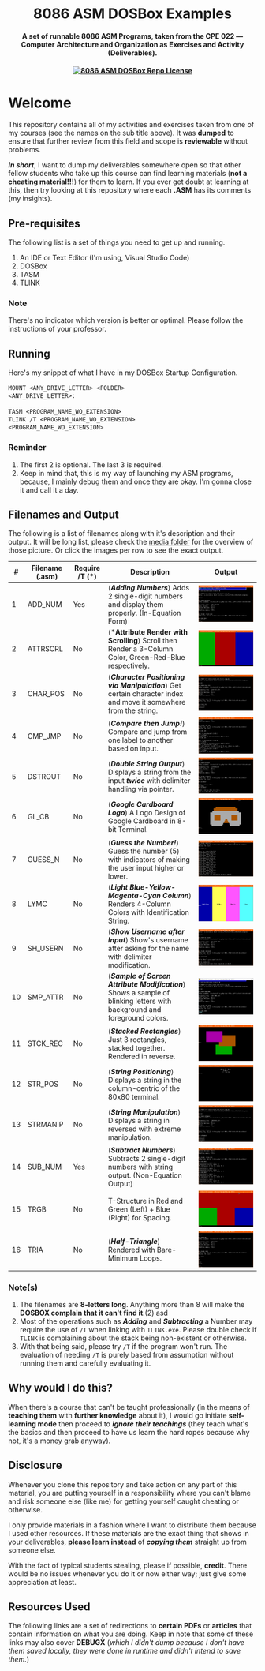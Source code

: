 <h1 align="center">8086 ASM DOSBox Examples</h1>

<h4 align="center">A set of runnable 8086 ASM Programs, taken from the CPE 022 — Computer Architecture and Organization as Exercises and Activity (Deliverables).
<h4>

<div align="center">

[![8086 ASM DOSBox Repo License](https://img.shields.io/github/license/CodexLink/8086_ASM_DOSBOX_Examples?color=purple&label=Repository%20License&logo=libreoffice)](https://github.com/CodexLink/8086_ASM_DOSBOX_Examples/blob/main/LICENSE)

</div>

# Welcome

This repository contains all of my activities and exercises taken from one of my courses (see the names on the sub title above). It was **dumped** to ensure that further review from this field and scope is **reviewable** without problems.

***In short***, I want to dump my deliverables somewhere open so that other fellow students who take up this course can find learning materials (**not a cheating material!!!**) for them to learn. If you ever get doubt at learning at this, then try looking at this repository where each **.ASM** has its comments (my insights).

## Pre-requisites

The following list is a set of things you need to get up and running.

1. An IDE or Text Editor (I'm using, Visual Studio Code)
2. DOSBox
3. TASM
4. TLINK

### Note

There's no indicator which version is better or optimal. Please follow the instructions of your professor.

## Running

Here's my snippet of what I have in my DOSBox Startup Configuration.

```text
MOUNT <ANY_DRIVE_LETTER> <FOLDER>
<ANY_DRIVE_LETTER>:

TASM <PROGRAM_NAME_WO_EXTENSION>
TLINK /T <PROGRAM_NAME_WO_EXTENSION>
<PROGRAM_NAME_WO_EXTENSION>
```

### Reminder

1. The first 2 is optional. The last 3 is required.
2. Keep in mind that, this is my way of launching my ASM programs, because, I mainly debug them and once they are okay. I'm gonna close it and call it a day.

## Filenames and Output

The following is a list of filenames along with it's description and their output. It will be long list, please check the [media folder](https://github.com/CodexLink/8086_ASM_DOSBOX_Examples/tree/main/media) for the overview of those picture. Or click the images per row to see the exact output.

| #  | Filename (.asm) 	| Require /T (*) | Description | Output |
|----| ----------------	| ----- | ------------- | ----------------- |
| 1  | ADD_NUM 		   	| Yes 	| (***Adding Numbers***) Adds 2 single-digit numbers and display them properly. (In-Equation Form) | ![ADD_NUM Output](https://github.com/CodexLink/8086_ASM_DOSBOX_Examples/blob/main/media/ADD_NUM.png) |
| 2  | ATTRSCRL 	   	| No 	| (***Attribute Render with Scrolling**) Scroll then Render a 3-Column Color, Green-Red-Blue respectively. | ![ATTRSCRL Output](https://github.com/CodexLink/8086_ASM_DOSBOX_Examples/blob/main/media/ATTRSCRL.png) |
| 3  | CHAR_POS 		| No 	| (***Character Positioning via Manipulation***) Get certain character index and move it somewhere from the string. | ![CHAR_POS Output](https://github.com/CodexLink/8086_ASM_DOSBOX_Examples/blob/main/media/CHAR_POS.png) |
| 4  | CMP_JMP 			| No 	| (***Compare then Jump!***) Compare and jump from one label to another based on input. | ![CMP_JMP Output](https://github.com/CodexLink/8086_ASM_DOSBOX_Examples/blob/main/media/CMP_JMP.png) |
| 5  | DSTROUT 			| No 	| (***Double String Output***) Displays a string from the input ***twice*** with delimiter handling via pointer. | ![DSTROUT Output](https://github.com/CodexLink/8086_ASM_DOSBOX_Examples/blob/main/media/DSTROUT.png) |
| 6  | GL_CB 			| No 	| (***Google Cardboard Logo***) A Logo Design of Google Cardboard in 8-bit Terminal. | ![GL_CB Output](https://github.com/CodexLink/8086_ASM_DOSBOX_Examples/blob/main/media/GL_CB.png) |
| 7  | GUESS_N 			| No 	| (***Guess the Number!***) Guess the number (5) with indicators of making the user input higher or lower. | ![GUESS_N Output](https://github.com/CodexLink/8086_ASM_DOSBOX_Examples/blob/main/media/GUESS_N.png) |
| 8  | LYMC 			| No 	| (***Light Blue-Yellow-Magenta-Cyan Column***) Renders 4-Column Colors with Identification String. | ![LYMC Output](https://github.com/CodexLink/8086_ASM_DOSBOX_Examples/blob/main/media/LYMC.png) |
| 9  | SH_USERN 		| No 	| (***Show Username after Input***) Show's username after asking for the name with delimiter modification. | ![SH_USERN Output](https://github.com/CodexLink/8086_ASM_DOSBOX_Examples/blob/main/media/SH_USERN.png) |
| 10 | SMP_ATTR 		| No 	| (***Sample of Screen Attribute Modification***) Shows a sample of blinking letters with background and foreground colors. | ![SMP_ATTR Output](https://github.com/CodexLink/8086_ASM_DOSBOX_Examples/blob/main/media/SMP_ATTR.gif) |
| 11 | STCK_REC 		| No 	| (***Stacked Rectangles***) Just 3 rectangles, stacked together. Rendered in reverse. | ![STCK_REC Output](https://github.com/CodexLink/8086_ASM_DOSBOX_Examples/blob/main/media/STCK_REC.png) |
| 12 | STR_POS		 	| No 	| (***String Positioning***) Displays a string in the column-centric of the 80x80 terminal. | ![STR_POS Output](https://github.com/CodexLink/8086_ASM_DOSBOX_Examples/blob/main/media/STR_POS.png) |
| 13 | STRMANIP 		| No 	| (***String Manipulation***) Displays a string in reversed with extreme manipulation. | ![STRMANIP Output](https://github.com/CodexLink/8086_ASM_DOSBOX_Examples/blob/main/media/STRMANIP.png) |
| 14 | SUB_NUM			| Yes	| (***Subtract Numbers***) Subtracts 2 single-digit numbers with string output. (Non-Equation Output) | ![SUB_NUM Output](https://github.com/CodexLink/8086_ASM_DOSBOX_Examples/blob/main/media/SUB_NUM.png) |
| 15 | TRGB 			| No 	| T-Structure in Red and Green (Left) + Blue (Right) for Spacing. | ![TRGB Output](https://github.com/CodexLink/8086_ASM_DOSBOX_Examples/blob/main/media/TRGB.png) |
| 16 | TRIA 			| No 	| (***Half-Triangle***) Rendered with Bare-Minimum Loops. | ![TRIA Output](https://github.com/CodexLink/8086_ASM_DOSBOX_Examples/blob/main/media/TRIA.png) |

### Note(s)

1. The filenames are **8-letters long**. Anything more than 8 will make the **DOSBOX complain that it can't find it**.(2) asd
2. Most of the operations such as ***Adding*** and ***Subtracting*** a Number may require the use of ```/T``` when linking with ```TLINK.exe```. Please double check if ```TLINK``` is complaining about the stack being non-existent or otherwise.
3. With that being said, please try ```/T``` if the program won't run. The evaluation of needing ```/T``` is purely based from assumption without running them and carefully evaluating it.

## Why would I do this?

When there's a course that can't be taught professionally (in the means of **teaching them** with **further knowledge** about it), I would go initiate **self-learning mode** then proceed to ***ignore their teachings*** (they teach what's the basics and then proceed to have us learn the hard ropes because why not, it's a money grab anyway).

## Disclosure

Whenever you clone this repository and take action on any part of this material, you are putting yourself in a responsibility where you can't blame and risk someone else (like me) for getting yourself caught cheating or otherwise.

I only provide materials in a fashion where I want to distribute them because I used other resources. If these materials are the exact thing that shows in your deliverables, **please learn instead** of ***copying them*** straight up from someone else.

With the fact of typical students stealing, please if possible, **credit**. There would be no issues whenever you do it or now either way; just give some appreciation at least.

## Resources Used

The following links are a set of redirections to **certain PDFs** or **articles** that contain information on what you are doing. Keep in note that some of these links may also cover **DEBUGX** (*which I didn't dump because I don't have them saved locally, they were done in runtime and didn't intend to save them.*)
